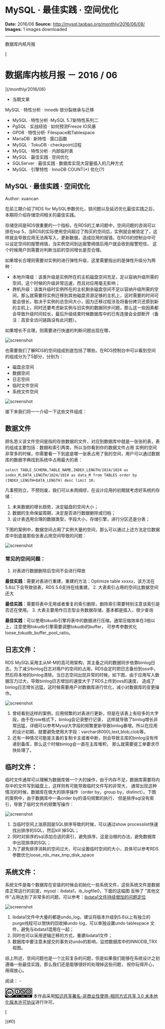 # MySQL · 最佳实践 · 空间优化

**Date:** 2016/06
**Source:** http://mysql.taobao.org/monthly/2016/06/08/
**Images:** 1 images downloaded

---

数据库内核月报

 [
 # 数据库内核月报 － 2016 / 06
 ](/monthly/2016/06)

 * 当期文章

 MySQL · 特性分析 · innodb 锁分裂继承与迁移
* MySQL · 特性分析 ·MySQL 5.7新特性系列二
* PgSQL · 实战经验 · 如何预测Freeze IO风暴
* GPDB · 特性分析· Filespace和Tablespace
* MariaDB · 新特性 · 窗口函数
* MySQL · TokuDB · checkpoint过程
* MySQL · 特性分析 · 内部临时表
* MySQL · 最佳实践 · 空间优化
* SQLServer · 最佳实践 · 数据库实现大容量插入的几种方式
* MySQL · 引擎特性 · InnoDB COUNT(*) 优化(?)

 ## MySQL · 最佳实践 · 空间优化 
 Author: xuancan 

 在前三期介绍了RDS for MySQL参数优化，锁问题以及延迟优化最佳实践之后，本期将介绍存储空间相关的最佳实践。

存储空间是RDS很重要的一个指标，在RDS的工单问题中，空间问题的咨询可以排在top 5，当RDS的实际使用空间超过了购买的空间后，实例就会被锁定了，这样就会导致应用无法再写入，更新数据，造成应用的报错。在RDS的控制台中可以设定空间的报警阀值，当实例空间到达报警阀值后用户就会收到报警短信， 这个时候用户则需要对判断当前的空间增长是否合理。

如果增长合理则需要对实例的进行弹性升级，这里需要指出的是弹性升级分为两种：

* 本地升降级：该类升级是实例所在的主机磁盘空间充足，足以容纳升级所需的空间，这个时候的升级非常迅速，而且对应用毫无影响；
* 跨机升级：该类升级时实例所在的主机剩余磁盘空间不足以容纳升级所需的空间，那么就需要将实例迁移到其他磁盘资源足够的主机上，这时需要的时间可能会很长，取决于实例的总空间大小，因为迁移过程涉及将备份拷贝还原到新的主机上，同时还要考虑新实例与旧实例的数据同步问题，那么这一些因素都会导致升级时间较长，最后升级结束时候数据库中的已有连接会全部断开（备注：高安全访问链路没有此问题）。

如果增长不合理，则需要进行快速的判断问题出现在哪，

![screenshot](http://img1.tbcdn.cn/L1/461/1/ac40742ba0ce22efafd67d9fb1fae564ed9b54b6)

也需要我们了解RDS的空间组成到底包括了哪些。在RDS控制台中可以看到空间的组成分为了5部分，分别为：

* 磁盘总空间
* 数据空间
* 日志空间
* 临时文件空间
* 系统文件空间

![screenshot](http://img2.tbcdn.cn/L1/461/1/ad9e2e0738d65c5e01fb226c0a02a5485a84ce0a)

接下来我们将一一介绍一下这些文件组成：

## 数据文件

顾名思义该文件空间是指的存放数据的文件，对应到数据库中就是一张张的表，表的组成主要包括：数据和索引两类，所以当你看到你的数据文件占用 实例的空间非常多的时候，你需要看一下到底是哪一张表占用了我的空间，用户可以通过数据库的数据字典找到系统中占用最大的表：

`select TABLE_SCHEMA,TABLE_NAME,INDEX_LENGTH/1024/1024 as index_M,DATA_LENGTH/1024/1024 as data_M from TABLES order by (INDEX_LENGTH+DATA_LENGTH) desc limit 10; 
`

凡事预则立，不预则废，我们可以未雨绸缪，在设计应用的初期就考虑好系统的存储：

1. 未来数据的增长趋势，决定磁盘的空间大小；
2. 数据的生命保留周期，决定是否进行数据删除或归档；
3. 设计表选用合理的数据类型，字段大小，存储引擎，进行分区还是分表；

下图的案例中，数据空间占用了实例大量的空间，那么可以通过上述方法定位数据库中到底是那些张表占用空间导致的问题：

![screenshot](http://img1.tbcdn.cn/L1/461/1/fc655477632635699ca35cc55e0fe230cc91d81c)

### 常见的空间问题：

1. 对表进行数据删除后空间不会进行释放

 **最佳实践**：需要对表进行重建，重建的方法：Optimize table xxxxx，该方法在5.6以下会导致锁表，RDS 5.6支持在线重建。
2. 大表索引占用的空间比数据空间还大

 **最佳实践**：需要将表中无用或者重复的索引删除，删除索引需要特别注意该索引是否还在使用。
3. 大表主要用作日志型业务数据存储，基本都是插入，很少查询

 **最佳实践**：可以使用tokudb引擎将表中的数据进行压缩，通常压缩效率在3倍以上，注意使用tokudb引擎需要调整tokudb的buffer， 可参考参数优化loose_tokudb_buffer_pool_ratio。

## 日志文件：

RDS MySQL采用主从M-M的高可用架构，其主备之间的数据同步依靠binlog日志。为了减少binlog日志对用户的空间的占用，RDS会定时把日志备份到oss中， 然后将本地的binlog清除。当日志空间出现异常的时候，如下图，由于应用写入数据压力过大，导致binlog日志增加的速度大于了RDS上传到oss的速度， 造成了binlog日志增长迅猛，这时候需要用户对数据库进行优化，减小对数据库的变更操作。

![screenshot](http://img4.tbcdn.cn/L1/461/1/736949123637e11f8e7264be853d26c3353548ad)

1. 曾经看到这样的案例，应用频繁的对表进行更新，但是在该表上有较多的大字段，由于在row格式下，binlog会记录整行记录， 这样就导致了binlog增长非常迅猛，详细可以参考Mysql大字段的频繁更新导致binlog暴增。所以在应用的设计初期，就要避免使用大字段：varchar(8000),text,blob,clob等。
2. 还有一种情况可能是主备的复制卡主或者中断，则会导致主库的binlog没有传递到备库，那么这个时候binlog会一直在主库堆积， 那么就需要提工单要求尽快处理了。

## 临时文件：

临时文件通常可以理解为数据库做一个大的操作，由于内存不足，数据库需要将内存中的文件写到磁盘上，这样则有可能导致临时文件写的非常大， 通常出现这种情况的时候，数据库在做大的排序操作（order by，group by，distinct）。下图的案例中，由于数据库中一条order by的语句频繁的执行， 但是排序sql没有索引，导致了临时文件的频繁写操作：

![screenshot](http://img3.tbcdn.cn/L1/461/1/c59bcf786d7a1d1b965123743413d7cf0cbe4a78)

1. 当临时空间上涨原因是SQL排序导致的时候，可以通过show processlist快速找出排序的SQL，然后kill 掉SQL；
2. 同时对排序的sql添加合适的索引，避免排序，这是治根的办法，避免数据库中出现排序的SQL；
3. 为了避免排序消耗的空间过大，可以设置临时空间的大小，具体可以参考RDS参数优化loose_rds_max_tmp_disk_space

## 系统文件：

系统文件是每个数据库在安装的时候会初始化一些系统文件，这些系统文件是数据库正常运行的前提，mysql：ibdata1，ib_logfile0，下面的这幅图 反映了 “其他文件”占用达到了非常多的问题，可以参考：[ibdata1文件持续增加的问题定位](https://yq.aliyun.com/articles/9055)

![screenshot](http://img2.tbcdn.cn/L1/461/1/c6db16e62ad4d8c103d83bab00a93c3a8969fe2d)

1. ibdata1文件中大量的都是undo_log，建议将版本升级到5.6以上有独立的purge线程可以很快的回收掉undo log，可以单独设置undo tablespace 文件，避免与ibdata1混用在一起；
2. 同时也可以采用逻辑迁移的方式，重建ibdata1文件；
3. 数据库中要注意未提交的事务对undo的影响，监控数据库中的INNODB_TRX视图。

综上所述，空间问题也是一个比较复杂的问题，但是如果我们能够在系统设计之初遵循一些最佳实践，那么我们还是能够很好的处理掉这些问题， 祝你玩得开心，用得放心。

 阅读： - 

[![知识共享许可协议](.img/8232d49bd3e9_88x31.png)](http://creativecommons.org/licenses/by-nc-sa/3.0/)
本作品采用[知识共享署名-非商业性使用-相同方式共享 3.0 未本地化版本许可协议](http://creativecommons.org/licenses/by-nc-sa/3.0/)进行许可。

 [

 ](#0)
